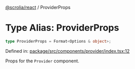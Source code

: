 [@scrolia/react](../README.md) / ProviderProps

# Type Alias: ProviderProps

```ts
type ProviderProps = Format<Options & object>;
```

Defined in: [package/src/components/provider/index.tsx:12](https://github.com/scrolia/react/blob/bef514f38138f6c060ddd0fad9edaba13d77962a/package/src/components/provider/index.tsx#L12)

Props for the `Provider` component.
